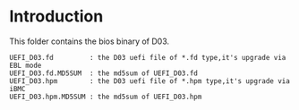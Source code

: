 # Introduction
This folder contains the bios binary of D03.
```
UEFI_D03.fd         : the D03 uefi file of *.fd type,it's upgrade via EBL mode
UEFI_D03.fd.MD5SUM  : the md5sum of UEFI_D03.fd
UEFI_D03.hpm        : the D03 uefi file of *.hpm type,it's upgrade via iBMC 
UEFI_D03.hpm.MD5SUM : the md5sum of UEFI_D03.hpm

```
